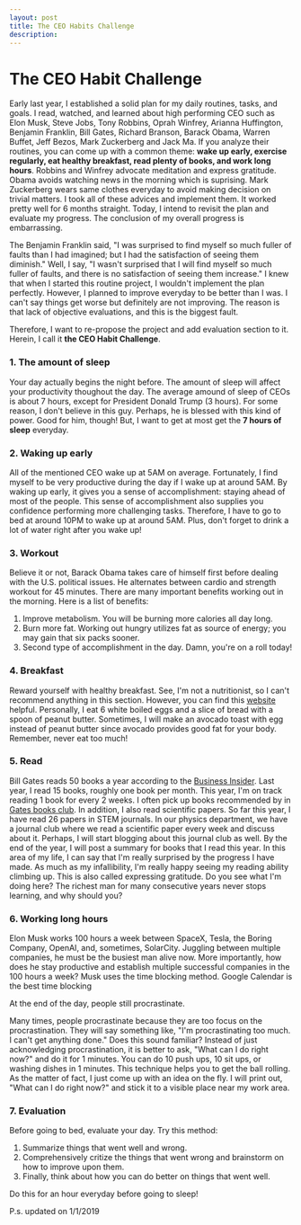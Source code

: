 ```yaml
---
layout: post
title: The CEO Habits Challenge
description:
---
```


# The CEO Habit Challenge

  Early last year, I established a solid plan for my daily routines, tasks, and goals. I read, watched, and learned about high performing CEO such as Elon Musk, Steve Jobs, Tony Robbins, Oprah Winfrey, Arianna Huffington, Benjamin Franklin, Bill Gates, Richard Branson, Barack Obama, Warren Buffet, Jeff Bezos, Mark Zuckerberg and Jack Ma. If you analyze their routines, you can come up with a common theme: **wake up early, exercise regularly, eat healthy breakfast, read plenty of books, and work long hours**. Robbins and Winfrey advocate meditation and express gratitude. Obama avoids watching news in the morning which is suprising. Mark Zuckerberg wears same clothes everyday to avoid making decision on trivial matters. I took all of these advices and implement them. It worked pretty well for 6 months straight. Today, I intend to revisit the plan and evaluate my progress. The conclusion of my overall progress is embarrassing. 

  The Benjamin Franklin said, "I was surprised to find myself so much fuller of faults than I had imagined; but I had the satisfaction of seeing them diminish." Well, I say, "I wasn't surprised that I will find myself so much fuller of faults, and there is no satisfaction of seeing them increase." I knew that when I started this routine project, I wouldn't implement the plan perfectly. However, I planned to improve everyday to be better than I was. I can't say things get worse but definitely are not improving. The reason is that lack of objective evaluations, and this is the biggest fault.

  Therefore, I want to re-propose the project and add evaluation section to it. Herein, I call it **the CEO Habit Challenge**.

### 1. The amount of sleep

  Your day actually begins the night before. The amount of sleep will affect your productivity thoughout the day. The average amound of sleep of CEOs is about 7 hours, except for President Donald Trump (3 hours). For some reason, I don't believe in this guy. Perhaps, he is blessed with this kind of power. Good for him, though! But, I want to get at most get the **7 hours of sleep** everyday.

### 2. Waking up early

  All of the mentioned CEO wake up at 5AM on average. Fortunately, I find myself to be very productive during the day if I wake up at around 5AM. By waking up early, it gives you a sense of accomplishment: staying ahead of most of the people. This sense of accomplishment also supplies you confidence performing more challenging tasks. Therefore, I have to go to bed at around 10PM to wake up at around 5AM. Plus, don't forget to drink a lot of water right after you wake up!

### 3. Workout

  Believe it or not, Barack Obama takes care of himself first before dealing with the U.S. political issues. He alternates between cardio and strength workout for 45 minutes. There are many important benefits working out in the morning. Here is a list of benefits:
  
1. Improve metabolism. You will be burning more calories all day long.
2. Burn more fat. Working out hungry utilizes fat as source of energy; you may gain that six packs sooner.
3. Second type of accomplishment in the day. Damn, you're on a roll today!

### 4. Breakfast

  Reward yourself with healthy breakfast. See, I'm not a nutritionist, so I can't recommend anything in this section. However, you can find this [website](https://greatist.com/health/healthy-fast-breakfast-recipes) helpful. Personally, I eat 6 white boiled eggs and a slice of bread with a spoon of peanut butter. Sometimes, I will make an avocado toast with egg instead of peanut butter since avocado provides good fat for your body. Remember, never eat too much!
  
### 5. Read

  Bill Gates reads 50 books a year according to the [Business Insider](https://www.businessinsider.com/why-bill-gates-reads-50-books-a-year-2015-11). Last year, I read 15 books, roughly one book per month. 
  This year, I'm on track reading 1 book for every 2 weeks. I often pick up books recommended by in [Gates books club](https://www.gatesnotes.com/Books). In addition, I also read scientific papers. So far this year, I have read 26 papers in STEM journals. In our physics department, we have a journal club where we read a scientific paper every week and discuss about it. Perhaps, I will start blogging about this journal club as well. By the end of the year, I will post a summary for books that I read this year. 
  In this area of my life, I can say that I'm really surprised by the progress I have made. As much as my infallibility, I'm really happy seeing my reading ability climbing up. This is also called expressing gratitude. Do you see what I'm doing here? The richest man for many consecutive years never stops learning, and why should you? 
  
### 6. Working long hours

  Elon Musk works 100 hours a week between SpaceX, Tesla, the Boring Company, OpenAI, and, sometimes, SolarCity. Juggling between multiple companies, he must be the busiest man alive now. More importantly, how does he stay productive and establish multiple successful companies in the 100 hours a week? Musk uses the time blocking method. Google Calendar is the best time blocking 
  
  At the end of the day, people still procrastinate.
  
  Many times, people procrastinate because they are too focus on the procrastination. They will say something like, "I'm procrastinating too much. I can't get anything done." Does this sound familiar? Instead of just acknowledging procrastination, it is better to ask, "What can I do right now?" and do it for 1 minutes. You can do 10 push ups, 10 sit ups, or washing dishes in 1 minutes. This technique helps you to get the ball rolling. As the matter of fact, I just come up with an idea on the fly. I will print out, "What can I do right now?" and stick it to a visible place near my work area.
  
  
  
### 7. Evaluation

  Before going to bed, evaluate your day. Try this method:
  1. Summarize things that went well and wrong.
  2. Comprehensively critize the things that went wrong and brainstorm on how to improve upon them.
  3. Finally, think about how you can do better on things that went well.

  Do this for an hour everyday before going to sleep!

 
 P.s. updated on 1/1/2019
